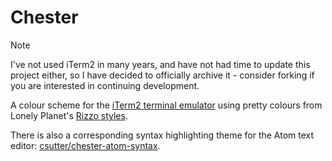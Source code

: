 # Chester

> [!NOTE]
> I've not used iTerm2 in many years, and have not had time to update this project either, so I have decided to officially archive it - consider forking if you are interested in continuing development.

A colour scheme for the [iTerm2 terminal emulator](http://iterm2.com/) using pretty colours from Lonely Planet's [Rizzo styles](https://github.com/lonelyplanet/rizzo).

There is also a corresponding syntax highlighting theme for the Atom text editor: [csutter/chester-atom-syntax](https://github.com/csutter/chester-atom-syntax).
